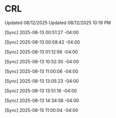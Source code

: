 # CRL
Updated 08/12/2025
Updated 08/12/2025 10:19 PM

[Sync] 2025-08-13 00:51:27 -04:00

[Sync] 2025-08-13 00:58:42 -04:00

[Sync] 2025-08-13 01:12:56 -04:00

[Sync] 2025-08-13 10:52:30 -04:00

[Sync] 2025-08-13 11:00:06 -04:00

[Sync] 2025-08-13 13:05:23 -04:00

[Sync] 2025-08-13 13:51:16 -04:00

[Sync] 2025-08-13 14:34:58 -04:00

[Sync] 2025-08-15 11:00:04 -04:00
